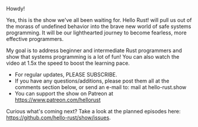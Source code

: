 Howdy!

Yes, this is the show we've all been waiting for.
Hello Rust! will pull us out of the morass of undefined behavior into the brave new world of safe systems programming.
It will be our lighthearted journey to become fearless, more effective programmers.

My goal is to address beginner and intermediate Rust programmers and show that systems programming is a lot of fun!
You can also watch the video at 1.5x the speed to boost the learning pace.

* For regular updates, PLEASE SUBSCRIBE.
* If you have any questions/additions, please post them all at the comments section below,
or send an e-mail to: mail at hello-rust.show
* You can support the show on Patreon at https://www.patreon.com/hellorust

Curious what's coming next? Take a look at the planned episodes here: https://github.com/hello-rust/show/issues.
